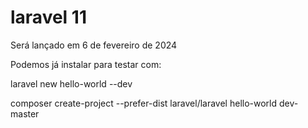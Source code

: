 # laravel 11

Será lançado em 6 de fevereiro de 2024

Podemos já instalar para testar com:


laravel new hello-world --dev

composer create-project --prefer-dist laravel/laravel hello-world dev-master

